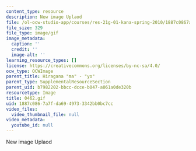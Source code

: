 ```yaml
---
content_type: resource
description: New image Uplaod
file: /ol-ocw-studio-app/courses/res-21g-01-kana-spring-2010/1887c0867a7fda6949733342bb0bc7cc_0462.gif
file_size: 329
file_type: image/gif
image_metadata:
  caption: ''
  credit: ''
  image-alt: ''
learning_resource_types: []
license: https://creativecommons.org/licenses/by-nc-sa/4.0/
ocw_type: OCWImage
parent_title: Hiragana "ma" - "yo"
parent_type: SupplementalResourceSection
parent_uid: b7982202-bbcc-dcce-b047-a061a0de320b
resourcetype: Image
title: 0462.gif
uid: 1887c086-7a7f-da69-4973-3342bb0bc7cc
video_files:
  video_thumbnail_file: null
video_metadata:
  youtube_id: null
---
```

New image Uplaod